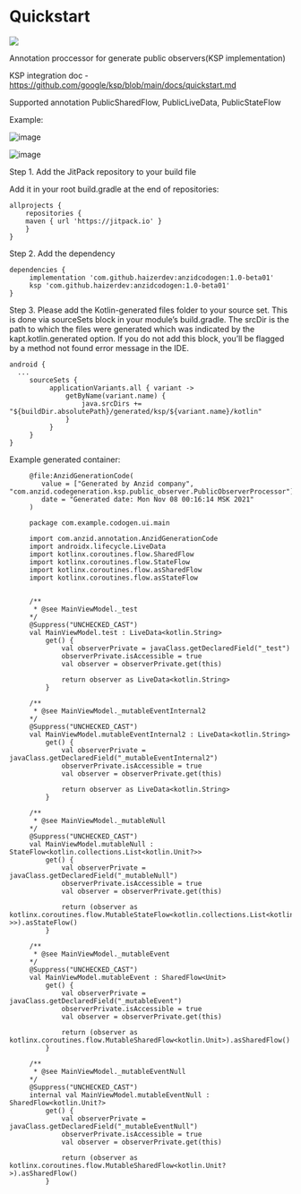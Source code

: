 # Quickstart
[![](https://jitpack.io/v/haizerdev/anzidcodogen.svg)](https://jitpack.io/#haizerdev/anzidcodogen)

Annotation proccessor for generate public observers(KSP implementation)

KSP integration doc - https://github.com/google/ksp/blob/main/docs/quickstart.md

Supported annotation PublicSharedFlow, PublicLiveData, PublicStateFlow

Example:

![image](https://user-images.githubusercontent.com/46586567/135762439-e910d9ec-f226-4013-a3f7-76a333c95bdd.png)

![image](https://user-images.githubusercontent.com/46586567/135758163-657b2a5a-19bb-49b4-a1e3-a2b0378895b8.png)


Step 1. Add the JitPack repository to your build file

Add it in your root build.gradle at the end of repositories:

	allprojects {
	    repositories {
		maven { url 'https://jitpack.io' }
	    }
	}
  Step 2. Add the dependency

	dependencies {
	     implementation 'com.github.haizerdev:anzidcodogen:1.0-beta01'
	     ksp 'com.github.haizerdev:anzidcodogen:1.0-beta01'
	}
	
Step 3. Please add the Kotlin-generated files folder to your source set. 
This is done via sourceSets block in your module’s build.gradle. 
The srcDir is the path to which the files were generated which was indicated by the kapt.kotlin.generated option.
If you do not add this block, you’ll be flagged by a method not found error message in the IDE.

    android {
      ...
         sourceSets {
              applicationVariants.all { variant ->
                  getByName(variant.name) {
                      java.srcDirs += "${buildDir.absolutePath}/generated/ksp/${variant.name}/kotlin"
                  }
              }
         }
    }


Example generated container: 
    
         @file:AnzidGenerationCode(
            value = ["Generated by Anzid company", "com.anzid.codegeneration.ksp.public_observer.PublicObserverProcessor"],
            date = "Generated date: Mon Nov 08 00:16:14 MSK 2021"
         )
    
         package com.example.codogen.ui.main
    
         import com.anzid.annotation.AnzidGenerationCode
         import androidx.lifecycle.LiveData
         import kotlinx.coroutines.flow.SharedFlow
         import kotlinx.coroutines.flow.StateFlow
         import kotlinx.coroutines.flow.asSharedFlow
         import kotlinx.coroutines.flow.asStateFlow
    
    
         /**
          * @see MainViewModel._test
         */
         @Suppress("UNCHECKED_CAST")
         val MainViewModel.test : LiveData<kotlin.String>
             get() {
                 val observerPrivate = javaClass.getDeclaredField("_test")
                 observerPrivate.isAccessible = true
                 val observer = observerPrivate.get(this)
    
                 return observer as LiveData<kotlin.String>
             }
    
         /**
          * @see MainViewModel._mutableEventInternal2
         */
         @Suppress("UNCHECKED_CAST")
         val MainViewModel.mutableEventInternal2 : LiveData<kotlin.String>
             get() {
                 val observerPrivate = javaClass.getDeclaredField("_mutableEventInternal2")
                 observerPrivate.isAccessible = true
                 val observer = observerPrivate.get(this)
    
                 return observer as LiveData<kotlin.String>
             }
    
         /**
          * @see MainViewModel._mutableNull
         */
         @Suppress("UNCHECKED_CAST")
         val MainViewModel.mutableNull : StateFlow<kotlin.collections.List<kotlin.Unit?>>
             get() {
                 val observerPrivate = javaClass.getDeclaredField("_mutableNull")
                 observerPrivate.isAccessible = true
                 val observer = observerPrivate.get(this)
    
                 return (observer as kotlinx.coroutines.flow.MutableStateFlow<kotlin.collections.List<kotlin.Unit?>>).asStateFlow()
             }
    
         /**
          * @see MainViewModel._mutableEvent
         */
         @Suppress("UNCHECKED_CAST")
         val MainViewModel.mutableEvent : SharedFlow<Unit>
             get() {
                 val observerPrivate = javaClass.getDeclaredField("_mutableEvent")
                 observerPrivate.isAccessible = true
                 val observer = observerPrivate.get(this)
    
                 return (observer as kotlinx.coroutines.flow.MutableSharedFlow<kotlin.Unit>).asSharedFlow()
             }
    
         /**
          * @see MainViewModel._mutableEventNull
         */
         @Suppress("UNCHECKED_CAST")
         internal val MainViewModel.mutableEventNull : SharedFlow<kotlin.Unit?>
             get() {
                 val observerPrivate = javaClass.getDeclaredField("_mutableEventNull")
                 observerPrivate.isAccessible = true
                 val observer = observerPrivate.get(this)
    
                 return (observer as kotlinx.coroutines.flow.MutableSharedFlow<kotlin.Unit?>).asSharedFlow()
             }

